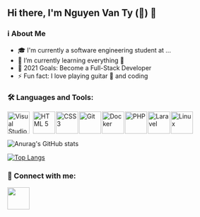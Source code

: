 ## Hi there, I'm Nguyen Van Ty (🐍) 👋

### ℹ️ About Me

- 🎓 I'm currently a software engineering student at ...
- 🌱 I’m currently learning everything 🤣
- 🥅 2021 Goals: Become a Full-Stack Developer
- ⚡ Fun fact: I love playing guitar ️🎸 and coding

### 🛠 Languages and Tools:

<img align="left" title="Visual Studio Code"  style="margin-right: 8px;" alt="Visual Studio Code" width="50" src="https://img.icons8.com/plasticine/100/000000/visual-studio-code-2019.png"/>

<img align="left" title="HTML 5" style="margin-right: 2px;" alt="HTML 5"  width="50" src="https://img.icons8.com/dusk/64/000000/html-5.png"/>

<img align="left" title="CSS 3" style="margin-right: 2px;" alt="CSS 3"  width="50" src="https://img.icons8.com/dusk/64/000000/css3.png"/>

<img align="left" title="Git" style="margin-right: 2px;" alt="Git" width="50" src="https://img.icons8.com/nolan/64/git.png"/>

<img align="left" title="Docker" style="margin-right: 2px;" alt="Docker"  width="50" src="https://img.icons8.com/dusk/64/000000/docker.png"/>

<img align="left" title="PHP" style="margin-right: 2px;" alt="PHP" width="50" src="https://img.icons8.com/dusk/64/000000/php.png"/>

<img align="left" title="Laravel" style="margin-right: 2px;" alt="Laravel" width="50" src="https://img.icons8.com/fluency/48/000000/laravel.png"/>

<img title="Linux" style="margin-right: 2px;" alt="Linux" width="50" src="https://img.icons8.com/cute-clipart/64/000000/linux-client.png"/>

<br />

![Anurag's GitHub stats](https://github-readme-stats.vercel.app/api?username=tynguyen2k1&show_icons=true&theme=tokyonight)


[![Top Langs](https://github-readme-stats.vercel.app/api/top-langs?username=tynguyen2k1&show_icons=true&locale=en&layout=compact&theme=tokyonight)](https://github.com/tynguyen2k1)

### 🤝 Connect with me:

<a href="https://www.facebook.com/profile.php?id=100012573963650" target="_blank" rel="noopener noreferrer"><img src="https://img.icons8.com/doodle/48/000000/facebook-new.png" width="50" /></a>

